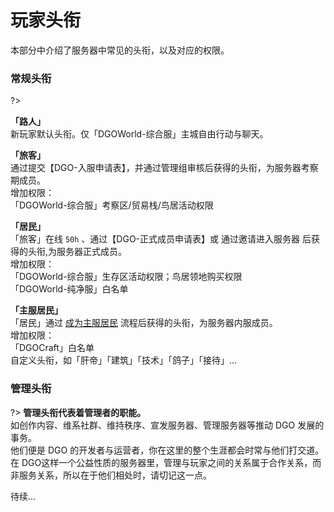 <!-- information/rules.md -->

# 玩家头衔

本部分中介绍了服务器中常见的头衔，以及对应的权限。

### 常规头衔

?> 

 **「路人」** <br/>
 新玩家默认头衔。仅「DGOWorld-综合服」主城自由行动与聊天。

 **「旅客」** <br/>
 通过提交【DGO-入服申请表】，并通过管理组审核后获得的头衔，为服务器考察期成员。<br/>
增加权限：<br/>
「DGOWorld-综合服」考察区/贸易栈/鸟居活动权限

 **「居民」** <br/>
「旅客」在线 `50h` 、通过【DGO-正式成员申请表】或 通过邀请进入服务器 后获得的头衔,为服务器正式成员。<br/>
增加权限：<br/>
「DGOWorld-综合服」生存区活动权限；鸟居领地购买权限<br/>
「DGOWorld-纯净服」白名单

 **「主服居民」** <br/>
「居民」通过 [成为主服居民](guide/apply/MainResident.md) 流程后获得的头衔，为服务器内服成员。<br/>
增加权限：<br/>
「DGOCraft」白名单<br/>
自定义头衔，如「肝帝」「建筑」「技术」「鸽子」「接待」...



### 管理头衔

?> **管理头衔代表着管理者的职能。** <br/>
如创作内容、维系社群、维持秩序、宣发服务器、管理服务器等推动 DGO 发展的事务。<br/>
他们便是 DGO 的开发者与运营者，你在这里的整个生涯都会时常与他们打交道。<br/>
在 DGO这样一个公益性质的服务器里，管理与玩家之间的关系属于合作关系，而非服务关系，所以在于他们相处时，请切记这一点。

待续...